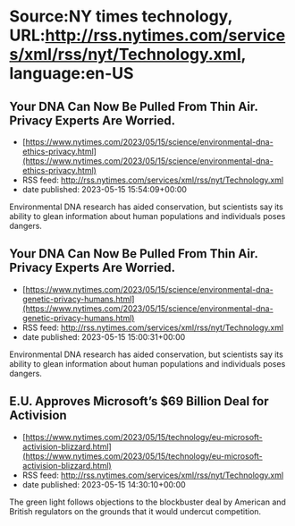 # Source:NY times technology, URL:http://rss.nytimes.com/services/xml/rss/nyt/Technology.xml, language:en-US

## Your DNA Can Now Be Pulled From Thin Air. Privacy Experts Are Worried.
 - [https://www.nytimes.com/2023/05/15/science/environmental-dna-ethics-privacy.html](https://www.nytimes.com/2023/05/15/science/environmental-dna-ethics-privacy.html)
 - RSS feed: http://rss.nytimes.com/services/xml/rss/nyt/Technology.xml
 - date published: 2023-05-15 15:54:09+00:00

Environmental DNA research has aided conservation, but scientists say its ability to glean information about human populations and individuals poses dangers.

## Your DNA Can Now Be Pulled From Thin Air. Privacy Experts Are Worried.
 - [https://www.nytimes.com/2023/05/15/science/environmental-dna-genetic-privacy-humans.html](https://www.nytimes.com/2023/05/15/science/environmental-dna-genetic-privacy-humans.html)
 - RSS feed: http://rss.nytimes.com/services/xml/rss/nyt/Technology.xml
 - date published: 2023-05-15 15:00:31+00:00

Environmental DNA research has aided conservation, but scientists say its ability to glean information about human populations and individuals poses dangers.

## E.U. Approves Microsoft’s $69 Billion Deal for Activision
 - [https://www.nytimes.com/2023/05/15/technology/eu-microsoft-activision-blizzard.html](https://www.nytimes.com/2023/05/15/technology/eu-microsoft-activision-blizzard.html)
 - RSS feed: http://rss.nytimes.com/services/xml/rss/nyt/Technology.xml
 - date published: 2023-05-15 14:30:10+00:00

The green light follows objections to the blockbuster deal by American and British regulators on the grounds that it would undercut competition.

